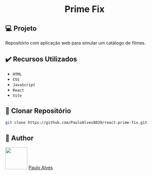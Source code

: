 <h1 align="center">Prime Fix</h1>

## :computer: Projeto

Repositório com aplicação web para simular um catálogo de filmes.

## ✔️ Recursos Utilizados

- `HTML`
- `CSS`
- `JavaScript`
- `React`
- `Vite`

## :floppy_disk: Clonar Repositório

```bash
git clone https://github.com/PauloAlves8039/react-prime-fix.git
```

## :boy: Author

<a href="https://github.com/PauloAlves8039"><img src="https://avatars.githubusercontent.com/u/57012714?v=4" width=70></a>
[Paulo Alves](https://github.com/PauloAlves8039)
